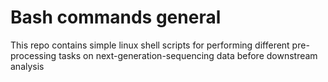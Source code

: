 # Bash commands general

This repo contains simple linux shell scripts for performing different pre-processing tasks on next-generation-sequencing data before downstream analysis
